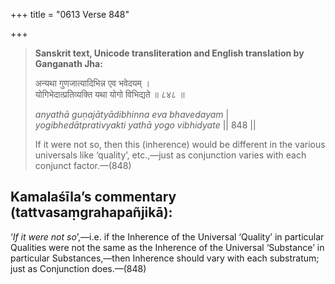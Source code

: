+++
title = "0613 Verse 848"

+++
> **Sanskrit text, Unicode transliteration and English translation by Ganganath Jha:** 
>
> अन्यथा गुणजात्यादिभिन्न एव भवेदयम् ।  
> योगिभेदात्प्रतिव्यक्ति यथा योगो विभिद्यते ॥ ८४८ ॥ 
>
> *anyathā guṇajātyādibhinna eva bhavedayam* \|  
> *yogibhedātprativyakti yathā yogo vibhidyate* \|\| 848 \|\| 
>
> If it were not so, then this (inherence) would be different in the various universals like ‘quality’, etc.,—just as conjunction varies with each conjunct factor.—(848)



## Kamalaśīla’s commentary (tattvasaṃgrahapañjikā):

‘*If it were not* *so*’,—i.e. if the Inherence of the Universal ‘Quality’ in particular Qualities were not the same as the Inherence of the Universal ‘Substance’ in particular Substances,—then Inherence should vary with each substratum; just as Conjunction does.—(848)


